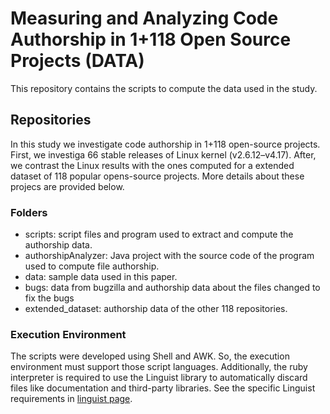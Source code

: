 # Measuring and Analyzing Code Authorship in 1+118 Open Source Projects (DATA)
This repository contains the scripts to compute the data used in the study. 

## Repositories
In this study we investigate code authorship in 1+118 open-source projects. First, we investiga 66 stable releases of Linux kernel (v2.6.12–v4.17). After, we contrast the Linux results with the ones computed for a extended dataset of 118 popular opens-source projects. More details about these projecs are provided below.


### Folders
*	scripts: script files and program used to extract and compute the authorship data. 
*	authorshipAnalyzer: Java project with the source code of the program used to compute file authorship. 
*	data: sample data used in this paper.
  * bugs: data from bugzilla and authorship data about the files changed to fix the bugs
  * extended_dataset: authorship data of the other 118 repositories.

### Execution Environment 
The scripts were developed using Shell and AWK. So, the execution environment must support those script languages.  Additionally, the ruby interpreter is required to use the Linguist library to automatically discard files like documentation and third-party libraries. See the specific Linguist requirements in [linguist page](https://github.com/github/linguist).
